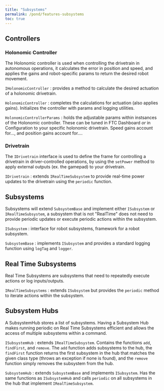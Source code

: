 ```yaml
---
title: "Subsystems"
permalink: /pond/features-subsystems
toc: true
---
```


## Controllers
### Holonomic Controller
The Holonomic controller is used when controlling the drivetrain in autonomous operations, it calculates the error in position and speed,  and applies the gains and robot-specific params to return the desired robot movement.

`IHolonomicController` : provides a method to calculate the desired actuation of a holonomic drivetrain.

`HolonomicController` : completes the calculations for actuation (also applies gains). Initializes the controller with params and logging utilities.

`HolonomicControllerParams` : holds the adjustable params within instsances of the Holonomic controller. These can be tuned in FTC Dashboard *or* in Configuration to your specific holonomic drivetrain. Speed gains account for..., and position gains account for....

### Drivetrain
The `IDrivetrain` interface is used to define the frame for controlling a drivetrain in driver-controlled operations, by using the `setPower` method to apply external outputs (ex. the gamepad) to your drivetrain.

`IDrivetrain` : extends `IRealTimeSubsystem` to provide real-time power updates to the drivetrain using the `periodic` function.

## Subsystems
Subsystems will extend `SubsystemBase` and implement either `ISubsystem` or `IRealTimeSubsystem`, a subsystem that is not "RealTime" does not need to provide periodic updates or execute periodic actions within the subsystem.

`ISubsystem` : interface for robot subsystems, framework for a robot subsystem.

`SubsystemBase` : implements `ISubsystem` and provides a standard logging function using `logTag` and `logger`.

## Real Time Subsystems
Real Time Subsystems are subsystems that need to repeatedly execute actions or log inputs/outputs.

`IRealTimeSubsystems` : extends `ISubsystem` but provides the `periodic` method to iterate actions within the subsystem. 

## Subsystem Hubs
A SubsystemHub stores a list of subsystems. Having a Subsystem Hub makes running periodic on Real Time Subsystems efficient and allows the access of multiple subsystems within a command.

`ISubsystemHub` : extends `IRealTimeSubsystem`. Contains the functions `add`, `findFirst`, and `remove`. The `add` function adds subsystems to the hub, the `findFirst` function returns the first subsystem in the hub that matches the given class type (throws an exception if none is found), and the `remove` function simply removes the subsystem from the hub.

`SubsystemHub` : extends `SubsystemBase` and implements `ISubsystem`. Has the same functions as `ISubsystemHub` and calls `periodic` on all subsystems in the hub that implement `IRealTimeSubsystem`.

